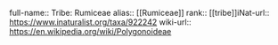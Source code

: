 

full-name:: Tribe: Rumiceae
alias:: [[Rumiceae]]
rank:: [[tribe]]iNat-url:: https://www.inaturalist.org/taxa/922242
wiki-url:: https://en.wikipedia.org/wiki/Polygonoideae